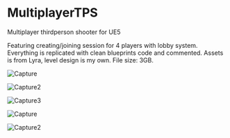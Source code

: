 # MultiplayerTPS
 Multiplayer thirdperson shooter for UE5

Featuring creating/joining session for 4 players with lobby system. Everything is replicated with clean blueprints code and commented. Assets is from Lyra, level design is my own. File size: 3GB.

![Capture](https://user-images.githubusercontent.com/2607194/207461080-b9dab001-67b0-49a9-8422-12b107bc329a.JPG)

![Capture2](https://user-images.githubusercontent.com/2607194/207461090-9e434687-51ca-495e-9056-9f31542c0769.JPG)

![Capture3](https://user-images.githubusercontent.com/2607194/207461098-28de4cf3-f678-4eec-9201-8d36893f5155.JPG)

![Capture](https://user-images.githubusercontent.com/2607194/207616005-804733c7-938a-4647-a270-5933190f3492.JPG)

![Capture2](https://user-images.githubusercontent.com/2607194/207616019-433d7d5e-320b-4d55-9ffb-584532db6820.JPG)
